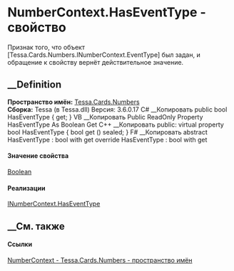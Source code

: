# NumberContext.HasEventType - свойство
Признак того, что объект [Tessa.Cards.Numbers.INumberContext.EventType] был
задан, и обращение к свойству вернёт действительное значение.
## __Definition
 **Пространство имён:** [Tessa.Cards.Numbers](N_Tessa_Cards_Numbers.htm)  
 **Сборка:** Tessa (в Tessa.dll) Версия: 3.6.0.17
C# __Копировать
     public bool HasEventType { get; }
VB __Копировать
     Public ReadOnly Property HasEventType As Boolean
    	Get
C++ __Копировать
     public:
    virtual property bool HasEventType {
    	bool get () sealed;
    }
F# __Копировать
     abstract HasEventType : bool with get
    override HasEventType : bool with get
#### Значение свойства
[Boolean](https://learn.microsoft.com/dotnet/api/system.boolean)
#### Реализации
[INumberContext.HasEventType](P_Tessa_Cards_Numbers_INumberContext_HasEventType.htm)  
##  __См. также
#### Ссылки
[NumberContext - ](T_Tessa_Cards_Numbers_NumberContext.htm)
[Tessa.Cards.Numbers - пространство имён](N_Tessa_Cards_Numbers.htm)
